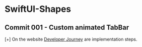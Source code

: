# SwiftUI-Shapes

## Commit 001 - Custom animated TabBar

[+] On the website [Developer Journey](https://developerjourney.it/custom-animated-tabbar-in-swiftui/) are implementation steps. <br />
